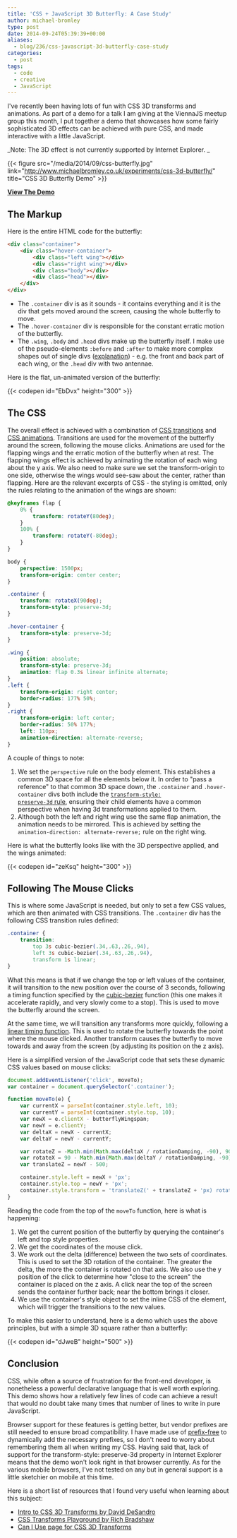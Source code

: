 ```yaml
---
title: 'CSS + JavaScript 3D Butterfly: A Case Study'
author: michael-bromley
type: post
date: 2014-09-24T05:39:39+00:00
aliases:
  - blog/236/css-javascript-3d-butterfly-case-study
categories:
  - post
tags:
  - code
  - creative
  - JavaScript
---
```

I've recently been having lots of fun with CSS 3D transforms and animations. As part of a demo for a talk I am giving at the ViennaJS meetup group this month, I put together a demo that showcases how some fairly sophisticated 3D effects can be achieved with pure CSS, and made interactive with a little JavaScript.

_Note: The 3D effect is not currently supported by Internet Explorer. _

{{< figure src="/media/2014/09/css-butterfly.jpg" link="http://www.michaelbromley.co.uk/experiments/css-3d-butterfly/" title="CSS 3D Butterfly Demo" >}}
  
**[View The Demo](http://www.michaelbromley.co.uk/experiments/css-3d-butterfly/)**

## The Markup

Here is the entire HTML code for the butterfly:

```HTML
<div class="container">
    <div class="hover-container">
        <div class="left wing"></div>
        <div class="right wing"></div>
        <div class="body"></div>
        <div class="head"></div>
    </div>
</div>
```

  * The `.container` div is as it sounds - it contains everything and it is the div that gets moved around the screen, causing the whole butterfly to move.
  * The `.hover-container` div is responsible for the constant erratic motion of the butterfly.
  * The `.wing`, `.body` and `.head` divs make up the butterfly itself. I make use of the pseudo-elements `:before` and `:after` to make more complex shapes out of single divs ([explanation](https://hacks.mozilla.org/2014/09/single-div-drawings-with-css/)) - e.g. the front and back part of each wing, or the `.head` div with two antennae.

Here is the flat, un-animated version of the butterfly:

{{< codepen id="EbDvx" height="300" >}}

## The CSS

The overall effect is achieved with a combination of [CSS transitions](https://developer.mozilla.org/en-US/docs/Web/CSS/transition) and [CSS animations](https://developer.mozilla.org/en-US/docs/Web/CSS/animation). Transitions are used for the movement of the butterfly around the screen, following the mouse clicks. Animations are used for the flapping wings and the erratic motion of the butterfly when at rest. The flapping wings effect is achieved by animating the rotation of each wing about the y axis. We also need to make sure we set the transform-origin to one side, otherwise the wings would see-saw about the center, rather than flapping. Here are the relevant excerpts of CSS - the styling is omitted, only the rules relating to the animation of the wings are shown:

```CSS
@keyframes flap {
    0% {
        transform: rotateY(80deg);
    }
    100% {
        transform: rotateY(-80deg);
    }
}
```

```CSS
body {
    perspective: 1500px;
    transform-origin: center center;
}

.container {
    transform: rotateX(90deg);
    transform-style: preserve-3d;
}

.hover-container {
    transform-style: preserve-3d;
}

.wing {
    position: absolute;
    transform-style: preserve-3d;
    animation: flap 0.3s linear infinite alternate;
}
.left {
    transform-origin: right center;
    border-radius: 177% 50%;
}
.right {
    transform-origin: left center;
    border-radius: 50% 177%;
    left: 110px;
    animation-direction: alternate-reverse;
}
```

A couple of things to note:

  1. We set the `perspective` rule on the body element. This establishes a common 3D space for all the elements below it. In order to "pass a reference" to that common 3D space down, the `.container` and `.hover-container` divs both include the <a href="https://developer.mozilla.org/en-US/docs/Web/CSS/transform-style" target="_blank"><code>transform-style: preserve-3d</code> rule</a>, ensuring their child elements have a common perspective when having 3d transformations applied to them.
  2. Although both the left and right wing use the same flap animation, the animation needs to be mirrored. This is achieved by setting the `animation-direction: alternate-reverse;` rule on the right wing.

Here is what the butterfly looks like with the 3D perspective applied, and the wings animated:

{{< codepen id="zeKsq" height="300" >}}

## Following The Mouse Clicks

This is where some JavaScript is needed, but only to set a few CSS values, which are then animated with CSS transitions. The `.container` div has the following CSS transition rules defined:

```CSS
.container {
    transition:
        top 3s cubic-bezier(.34,.63,.26,.94),
        left 3s cubic-bezier(.34,.63,.26,.94),
        transform 1s linear;
}
```

What this means is that if we change the top or left values of the container, it will transition to the new position over the course of 3 seconds, following a timing function specified by the [cubic-bezier](http://cubic-bezier.com/#.34,.63,.26,.94) function (this one makes it accelerate rapidly, and very slowly come to a stop). This is used to move the butterfly around the screen.

At the same time, we will transition any transforms more quickly, following a [linear timing function](http://cubic-bezier.com/#0,0,1,1). This is used to rotate the butterfly towards the point where the mouse clicked. Another transform causes the butterfly to move towards and away from the screen (by adjusting its position on the z axis).

Here is a simplified version of the JavaScript code that sets these dynamic CSS values based on mouse clicks:

```JavaScript
document.addEventListener('click', moveTo);
var container = document.querySelector('.container');

function moveTo(e) {
    var currentX = parseInt(container.style.left, 10);
    var currentY = parseInt(container.style.top, 10);
    var newX = e.clientX - butterflyWingspan;
    var newY = e.clientY;
    var deltaX = newX - currentX;
    var deltaY = newY - currentY;

    var rotateZ = -Math.min(Math.max(deltaX / rotationDamping, -90), 90);
    var rotateX = 90 - Math.min(Math.max(deltaY / rotationDamping, -90), 90);
    var translateZ = newY - 500;

    container.style.left = newX + 'px'; 
    container.style.top = newY + 'px'; 
    container.style.transform = 'translateZ(' + translateZ + 'px) rotateX(' + rotateX + 'deg) rotateZ(' + rotateZ + 'deg)'; 
}
```

Reading the code from the top of the `moveTo` function, here is what is happening:

  1. We get the current position of the butterfly by querying the container's left and top style properties.
  2. We get the coordinates of the mouse click.
  3. We work out the delta (difference) between the two sets of coordinates. This is used to set the 3D rotation of the container. The greater the delta, the more the container is rotated on that axis. We also use the y position of the click to determine how "close to the screen" the container is placed on the z axis. A click near the top of the screen sends the container further back; near the bottom brings it closer.
  4. We use the container's style object to set the inline CSS of the element, which will trigger the transitions to the new values.

To make this easier to understand, here is a demo which uses the above principles, but with a simple 3D square rather than a butterfly:

{{< codepen id="dJweB" height="500" >}}

## Conclusion

CSS, while often a source of frustration for the front-end developer, is nonetheless a powerful declarative language that is well worth exploring. This demo shows how a relatively few lines of code can achieve a result that would no doubt take many times that number of lines to write in pure JavaScript.

Browser support for these features is getting better, but vendor prefixes are still needed to ensure broad compatibility. I have made use of [prefix-free](http://leaverou.github.io/prefixfree/) to dynamically add the necessary prefixes, so I don't need to worry about remembering them all when writing my CSS. Having said that, lack of support for the transform-style: preserve-3d property in Internet Explorer means that the demo won't look right in that browser currently. As for the various mobile browsers, I've not tested on any but in general support is a little sketchier on mobile at this time.

Here is a short list of resources that I found very useful when learning about this subject:

  * [Intro to CSS 3D Transforms by David DeSandro](http://desandro.github.io/3dtransforms/)
  * [CSS Transforms Playground by Rich Bradshaw](http://css3.bradshawenterprises.com/transforms/)
  * [Can I Use page for CSS 3D Transforms](http://caniuse.com/#feat=transforms3d)
